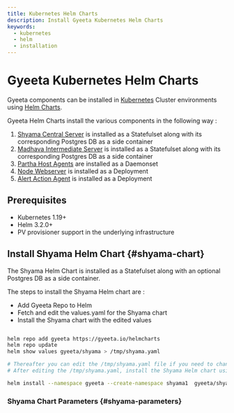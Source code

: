 ```yaml
---
title: Kubernetes Helm Charts
description: Install Gyeeta Kubernetes Helm Charts
keywords:
  - kubernetes
  - helm
  - installation
---
```


# Gyeeta Kubernetes Helm Charts

Gyeeta components can be installed in [Kubernetes](https://kubernetes.io) Cluster environments using [Helm Charts](https://helm.sh).

Gyeeta Helm Charts install the various components in the following way :

1. [Shyama Central Server](../architecture#central-server-shyama) is installed as a Statefulset along with its corresponding Postgres DB as a side container
2. [Madhava Intermediate Server](../architecture#intermediate-server-madhava) is installed as a Statefulset along with its corresponding Postgres DB as a side container
3. [Partha Host Agents](../architecture#host-monitor-agent-partha) are installed as a Daemonset
4. [Node Webserver](../architecture#node-webserver) is installed as a Deployment
5. [Alert Action Agent](../architecture#alert-action-agent) is installed as a Deployment

## Prerequisites

- Kubernetes 1.19+
- Helm 3.2.0+
- PV provisioner support in the underlying infrastructure

## Install Shyama Helm Chart {#shyama-chart}

The Shyama Helm Chart is installed as a Statefulset along with an optional Postgres DB as a side container.

The steps to install the Shyama Helm chart are :

- Add Gyeeta Repo to Helm
- Fetch and edit the values.yaml for the Shyama chart
- Install the Shyama chart with the edited values

```bash title="Install Shyama"

helm repo add gyeeta https://gyeeta.io/helmcharts
helm repo update
helm show values gyeeta/shyama > /tmp/shyama.yaml

# Thereafter you can edit the /tmp/shyama.yaml file if you need to change any option. 
# After editing the /tmp/shyama.yaml, install the Shyama Helm chart using :

helm install --namespace gyeeta --create-namespace shyama1  gyeeta/shyama -f /tmp/shyama.yaml

```

### Shyama Chart Parameters {#shyama-parameters}


